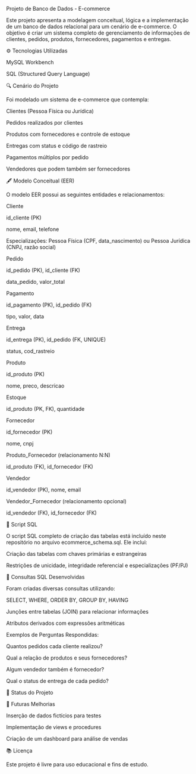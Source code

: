 Projeto de Banco de Dados - E-commerce

Este projeto apresenta a modelagem conceitual, lógica e a implementação de um banco de dados relacional para um cenário de e-commerce. O objetivo é criar um sistema completo de gerenciamento de informações de clientes, pedidos, produtos, fornecedores, pagamentos e entregas.

⚙️ Tecnologias Utilizadas

MySQL Workbench

SQL (Structured Query Language)

🔍 Cenário do Projeto

Foi modelado um sistema de e-commerce que contempla:

Clientes (Pessoa Física ou Jurídica)

Pedidos realizados por clientes

Produtos com fornecedores e controle de estoque

Entregas com status e código de rastreio

Pagamentos múltiplos por pedido

Vendedores que podem também ser fornecedores

🖋️ Modelo Conceitual (EER)

O modelo EER possui as seguintes entidades e relacionamentos:

Cliente

id_cliente (PK)

nome, email, telefone

Especializações: Pessoa Física (CPF, data_nascimento) ou Pessoa Jurídica (CNPJ, razão social)

Pedido

id_pedido (PK), id_cliente (FK)

data_pedido, valor_total

Pagamento

id_pagamento (PK), id_pedido (FK)

tipo, valor, data

Entrega

id_entrega (PK), id_pedido (FK, UNIQUE)

status, cod_rastreio

Produto

id_produto (PK)

nome, preco, descricao

Estoque

id_produto (PK, FK), quantidade

Fornecedor

id_fornecedor (PK)

nome, cnpj

Produto_Fornecedor (relacionamento N:N)

id_produto (FK), id_fornecedor (FK)

Vendedor

id_vendedor (PK), nome, email

Vendedor_Fornecedor (relacionamento opcional)

id_vendedor (FK), id_fornecedor (FK)

📄 Script SQL

O script SQL completo de criação das tabelas está incluído neste repositório no arquivo ecommerce_schema.sql. Ele inclui:

Criação das tabelas com chaves primárias e estrangeiras

Restrições de unicidade, integridade referencial e especializações (PF/PJ)

🔢 Consultas SQL Desenvolvidas

Foram criadas diversas consultas utilizando:

SELECT, WHERE, ORDER BY, GROUP BY, HAVING

Junções entre tabelas (JOIN) para relacionar informações

Atributos derivados com expressões aritméticas

Exemplos de Perguntas Respondidas:

Quantos pedidos cada cliente realizou?

Qual a relação de produtos e seus fornecedores?

Algum vendedor também é fornecedor?

Qual o status de entrega de cada pedido?

📅 Status do Projeto



📆 Futuras Melhorias

Inserção de dados fictícios para testes

Implementação de views e procedures

Criação de um dashboard para análise de vendas

📚 Licença

Este projeto é livre para uso educacional e fins de estudo.
